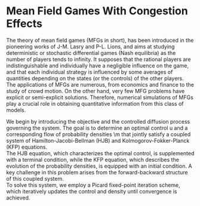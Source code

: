 # Mean Field Games With Congestion Effects

The theory of mean field games (MFGs in short), has been introduced in the pioneering works of J-M. Lasry and P-L. Lions, and aims at studying deterministic or stochastic differential games (Nash equilibria) as the number of players tends to infinity. 
It supposes that the rational players are indistinguishable and individually have a negligible influence on the game, and that each individual strategy is influenced by some averages of quantities depending on the states (or the controls) of the other players. 
The applications of MFGs are numerous, from economics and finance to the study of crowd motion. On the other hand, very few MFG problems have explicit or semi-explicit solutions. Therefore, numerical simulations of MFGs play a crucial role in obtaining quantitative information from this class of models.


We begin by introducing the objective and the controlled diffusion process governing the system. The goal is to determine an optimal control u and a corresponding flow of probability densities \m that jointly satisfy a coupled system of Hamilton-Jacobi-Bellman (HJB) and Kolmogorov-Fokker-Planck (KFP) equations.  
The HJB equation, which characterizes the optimal control, is supplemented with a terminal condition, while the KFP equation, which describes the evolution of the probability densities, is equipped with an initial condition. A key challenge in this problem arises from the forward-backward structure of this coupled system.  
To solve this system, we employ a Picard fixed-point iteration scheme, which iteratively updates the control and density until convergence is achieved.  
